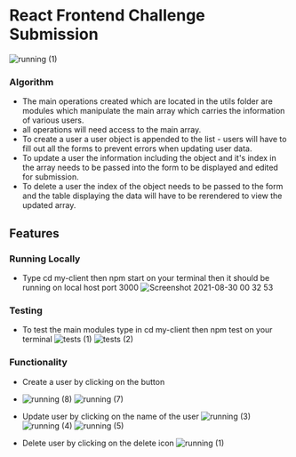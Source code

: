 # React Frontend Challenge Submission
![running (1)](https://user-images.githubusercontent.com/79574031/131267918-2021b94b-a534-4898-ad55-a4146473e9ca.png)
### Algorithm 
- The main operations created which are located in the utils folder are modules which manipulate the main array which carries the information of various users.
- all operations will need access to the main array.
- To create a user a user object is appended to the list - users will have to fill out all the forms to prevent errors when updating user data.
- To update a user the information including the object and it's index in the array needs to be passed into the form to be displayed and edited for submission.
- To delete a user the index of the object needs to be passed to the form and the table displaying the data will have to be rerendered to view the updated array.


## Features
### Running Locally
- Type cd my-client then npm start on your terminal then it should be running on local host port 3000
![Screenshot 2021-08-30 00 32 53](https://user-images.githubusercontent.com/79574031/131267923-651a8d1b-2561-408d-9e5a-bc7c2703e244.png)


### Testing
- To test the main modules type in cd my-client then npm test on your terminal 
![tests (1)](https://user-images.githubusercontent.com/79574031/131267929-d507ea73-3426-4df2-bc91-5845553be654.png)
![tests (2)](https://user-images.githubusercontent.com/79574031/131267930-1ce68dd7-10ac-4f3a-be7b-f440a9becdfb.png)

### Functionality
- Create a user by clicking on the button
- ![running (8)](https://user-images.githubusercontent.com/79574031/131267990-967664fd-3878-4fa6-896b-cecf530a6b2b.png)
![running (7)](https://user-images.githubusercontent.com/79574031/131267988-ad63ecd0-e198-44dc-afed-7e33163d363d.png)



- Update user by clicking on the name of the user
![running (3)](https://user-images.githubusercontent.com/79574031/131267954-d80db8b9-7dd2-49ec-8a96-62a77fd35307.png)
![running (4)](https://user-images.githubusercontent.com/79574031/131267956-093a558c-6701-481f-855a-6ad711f64147.png)
![running (5)](https://user-images.githubusercontent.com/79574031/131267983-e8ede3e9-412f-4322-a66a-90fe073728ca.png)

- Delete user by clicking on the delete icon
![running (1)](https://user-images.githubusercontent.com/79574031/131267918-2021b94b-a534-4898-ad55-a4146473e9ca.png)


